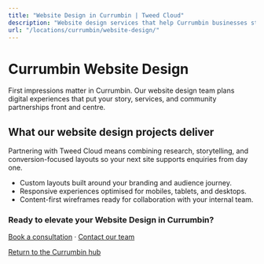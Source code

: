 ```yaml
---
title: "Website Design in Currumbin | Tweed Cloud"
description: "Website design services that help Currumbin businesses stand out online."
url: "/locations/currumbin/website-design/"
---
```


# Currumbin Website Design

First impressions matter in Currumbin. Our website design team plans digital experiences that put your story, services, and community partnerships front and centre.

## What our website design projects deliver

Partnering with Tweed Cloud means combining research, storytelling, and conversion-focused layouts so your next site supports enquiries from day one.

- Custom layouts built around your branding and audience journey.
- Responsive experiences optimised for mobiles, tablets, and desktops.
- Content-first wireframes ready for collaboration with your internal team.

### Ready to elevate your Website Design in Currumbin?

[Book a consultation](/consultation/) · [Contact our team](/contact/)

[Return to the Currumbin hub](/locations/currumbin/)
